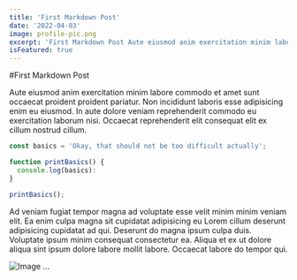 ```yaml
---
title: 'First Markdown Post'
date: '2022-04-03'
image: profile-pic.png
excerpt: 'First Markdown Post Aute eiusmod anim exercitation minim labore commodo et amet sunt occaecat proident proident pariatur.'
isFeatured: true
---
```


#First Markdown Post

Aute eiusmod anim exercitation minim labore commodo et amet sunt occaecat proident proident pariatur. Non incididunt laboris esse adipisicing enim eu eiusmod. In aute dolore veniam reprehenderit commodo eu exercitation laborum nisi. Occaecat reprehenderit elit consequat elit ex cillum nostrud cillum.

```js
const basics = 'Okay, that should not be too difficult actually';

function printBasics() {
  console.log(basics):
}

printBasics();
```

Ad veniam fugiat tempor magna ad voluptate esse velit minim minim veniam elit. Ea enim culpa magna sit cupidatat adipisicing eu Lorem cillum deserunt adipisicing cupidatat ad qui. Deserunt do magna ipsum culpa duis. Voluptate ipsum minim consequat consectetur ea. Aliqua et ex ut dolore aliqua sint ipsum dolore labore mollit labore. Occaecat labore do tempor qui.

![Image ...](/public/images/posts/profile-pic.png)

